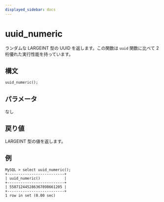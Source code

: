 ```yaml
---
displayed_sidebar: docs
---
```


# uuid_numeric

ランダムな LARGEINT 型の UUID を返します。この関数は `uuid` 関数に比べて 2 桁優れた実行性能を持っています。

## 構文

```Haskell
uuid_numeric();
```

## パラメータ

なし

## 戻り値

LARGEINT 型の値を返します。

## 例

```Plain Text
MySQL > select uuid_numeric();
+--------------------------+
| uuid_numeric()           |
+--------------------------+
| 558712445286367898661205 |
+--------------------------+
1 row in set (0.00 sec)
```